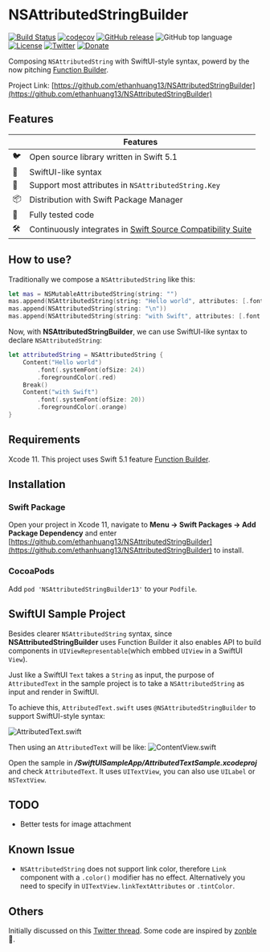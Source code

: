 # NSAttributedStringBuilder
[![Build Status](https://github.com/ethanhuang13/NSAttributedStringBuilder/workflows/Swift/badge.svg)](https://github.com/ethanhuang13/NSAttributedStringBuilder/actions?workflow=Swift)
[![codecov](https://codecov.io/gh/ethanhuang13/NSAttributedStringBuilder/branch/master/graph/badge.svg)](https://codecov.io/gh/ethanhuang13/NSAttributedStringBuilder)
[![GitHub release](https://img.shields.io/github/release/ethanhuang13/nsattributedstringbuilder.svg)]()
![GitHub top language](https://img.shields.io/github/languages/top/ethanhuang13/nsattributedstringbuilder.svg)
[![License](https://img.shields.io/github/license/ethanhuang13/nsattributedstringbuilder.svg)](https://github.com/ethanhuang13/ladybug/blob/master/LICENSE)
[![Twitter](https://img.shields.io/badge/Twitter-%40ethanhuang13-blue.svg)](https://twitter.com/ethanhuang13)
[![Donate](https://img.shields.io/badge/Donate-PayPal-green.svg)](https://paypal.me/ethanhuang13) 

Composing `NSAttributedString` with SwiftUI-style syntax, powerd by the now pitching [Function Builder](https://forums.swift.org/t/function-builders/25167).

Project Link: [https://github.com/ethanhuang13/NSAttributedStringBuilder](https://github.com/ethanhuang13/NSAttributedStringBuilder)

## Features

| | Features |
| --- | --- |
| 🐦 | Open source library written in Swift 5.1 |
| 🍬 | SwiftUI-like syntax |
| 💪 | Support most attributes in `NSAttributedString.Key` |
| 📦 | Distribution with Swift Package Manager |
| 🧪 | Fully tested code |
| 🛠 | Continuously integrates in [Swift Source Compatibility Suite](https://github.com/apple/swift-source-compat-suite/pull/373) |

## How to use?

Traditionally we compose a `NSAttributedString` like this:

```Swift
let mas = NSMutableAttributedString(string: "")
mas.append(NSAttributedString(string: "Hello world", attributes: [.font: UIFont.systemFont(ofSize: 24), .foregroundColor: UIColor.red]))
mas.append(NSAttributedString(string: "\n"))
mas.append(NSAttributedString(string: "with Swift", attributes: [.font: UIFont.systemFont(ofSize: 20), .foregroundColor: UIColor.orange]))

```
Now, with **NSAttributedStringBuilder**, we can use SwiftUI-like syntax to declare `NSAttributedString`:

```Swift
let attributedString = NSAttributedString {
    Content("Hello world")
        .font(.systemFont(ofSize: 24))
        .foregroundColor(.red)
    Break()
    Content("with Swift")
        .font(.systemFont(ofSize: 20))
        .foregroundColor(.orange)
}

```

## Requirements
Xcode 11. This project uses Swift 5.1 feature [Function Builder](https://forums.swift.org/t/function-builders/25167).

## Installation

### Swift Package
Open your project in Xcode 11, navigate to **Menu -> Swift Packages -> Add Package Dependency** and enter [https://github.com/ethanhuang13/NSAttributedStringBuilder](https://github.com/ethanhuang13/NSAttributedStringBuilder) to install.

### CocoaPods
Add `pod 'NSAttributedStringBuilder13'` to your `Podfile`. 

## SwiftUI Sample Project
Besides clearer `NSAttributedString` syntax, since **NSAttributedStringBuilder** uses Function Builder it also enables API to build components in `UIViewRepresentable`(which embbed `UIView` in a SwiftUI `View`).

Just like a SwiftUI `Text` takes a `String` as input, the purpose of `AttributedText` in the sample project is to take a `NSAttributedString` as input and render in SwiftUI.

To achieve this, `AttributedText.swift` uses `@NSAttributedStringBuilder` to support SwiftUI-style syntax:

![AttributedText.swift](demo2.jpg)

Then using an `AttributedText` will be like:
![ContentView.swift](demo.jpg)

Open the sample in ***/SwiftUISampleApp/AttributedTextSample.xcodeproj*** and check `AttributedText`. It uses `UITextView`, you can also use `UILabel` or `NSTextView`. 

## TODO
* Better tests for image attachment

## Known Issue
* `NSAttributedString` does not support link color, therefore `Link` component with a `.color()` modifier has no effect. Alternatively you need to specify in `UITextView.linkTextAttributes` or `.tintColor`. 

## Others
Initially discussed on this [Twitter thread](https://twitter.com/ethanhuang13/status/1148135534826442752). Some code are inspired by [zonble](https://github.com/zonble/NSAttributedStringBuilder)🙏.
